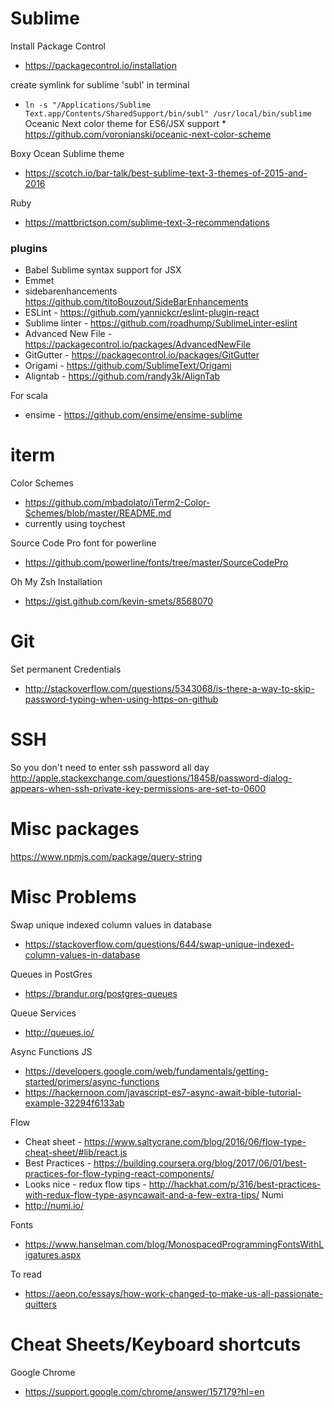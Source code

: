 
# Sublime

Install Package Control
* https://packagecontrol.io/installation

create symlink for sublime 'subl' in terminal
 * `ln -s "/Applications/Sublime Text.app/Contents/SharedSupport/bin/subl" /usr/local/bin/sublime`
Oceanic Next color theme for ES6/JSX support * https://github.com/voronianski/oceanic-next-color-scheme

Boxy Ocean Sublime theme
* https://scotch.io/bar-talk/best-sublime-text-3-themes-of-2015-and-2016

Ruby
* https://mattbrictson.com/sublime-text-3-recommendations

### plugins
* Babel Sublime syntax support for JSX
* Emmet
* sidebarenhancements https://github.com/titoBouzout/SideBarEnhancements
* ESLint - https://github.com/yannickcr/eslint-plugin-react
* Sublime linter - https://github.com/roadhump/SublimeLinter-eslint
* Advanced New File - https://packagecontrol.io/packages/AdvancedNewFile
* GitGutter - https://packagecontrol.io/packages/GitGutter
* Origami - https://github.com/SublimeText/Origami
* Aligntab - https://github.com/randy3k/AlignTab

For scala
* ensime - https://github.com/ensime/ensime-sublime

# iterm

Color Schemes
* https://github.com/mbadolato/iTerm2-Color-Schemes/blob/master/README.md
* currently using toychest

Source Code Pro font for powerline
* https://github.com/powerline/fonts/tree/master/SourceCodePro

Oh My Zsh Installation
* https://gist.github.com/kevin-smets/8568070


# Git

Set permanent Credentials
* http://stackoverflow.com/questions/5343068/is-there-a-way-to-skip-password-typing-when-using-https-on-github


# SSH
So you don't need to enter ssh password all day
  http://apple.stackexchange.com/questions/18458/password-dialog-appears-when-ssh-private-key-permissions-are-set-to-0600

# Misc packages
https://www.npmjs.com/package/query-string
# Misc Problems

Swap unique indexed column values in database
* https://stackoverflow.com/questions/644/swap-unique-indexed-column-values-in-database

Queues in PostGres
* https://brandur.org/postgres-queues

Queue Services
* http://queues.io/

Async Functions JS 
* https://developers.google.com/web/fundamentals/getting-started/primers/async-functions
* https://hackernoon.com/javascript-es7-async-await-bible-tutorial-example-32294f6133ab

Flow
* Cheat sheet - https://www.saltycrane.com/blog/2016/06/flow-type-cheat-sheet/#lib/react.js
* Best Practices - https://building.coursera.org/blog/2017/06/01/best-practices-for-flow-typing-react-components/
* Looks nice - redux flow tips - http://hackhat.com/p/316/best-practices-with-redux-flow-type-asyncawait-and-a-few-extra-tips/
Numi
* http://numi.io/

Fonts
* https://www.hanselman.com/blog/MonospacedProgrammingFontsWithLigatures.aspx

To read
* https://aeon.co/essays/how-work-changed-to-make-us-all-passionate-quitters


# Cheat Sheets/Keyboard shortcuts

Google Chrome
* https://support.google.com/chrome/answer/157179?hl=en


